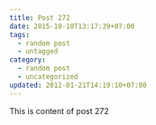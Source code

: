 ```yaml
---
title: Post 272
date: 2015-10-10T13:17:39+07:00
tags:
  - random post
  - untagged
category:
  - random post
  - uncategorized
updated: 2012-01-21T14:19:10+07:00
---
```

This is content of post 272